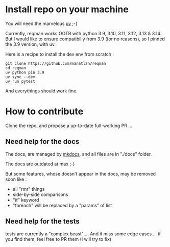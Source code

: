 # Install repo on your machine

You will need the marvelous [uv](https://docs.astral.sh/uv/) ;-)

Currently, reqman works OOTB with python 3.9, 3.10, 3.11, 3.12, 3.13 & 3.14. But I would like to ensure compatibiliy from 3.9 (for no reasons), so I pinned the 3.9 version, with uv.

Here is a recipe to install the dev env from scratch :

    git clone https://github.com/manatlan/reqman
    cd reqman
    uv python pin 3.9
    uv sync --dev
    uv run pytest

And everythings should work fine.

# How to contribute 

Clone the repo, and propose a up-to-date full-working PR ...

## Need help for the docs

The docs, are managed by [mkdocs](https://www.mkdocs.org/), and all files are in "./docs" folder.

The docs are outdated at max ;-)

But some features, whose doesn't appear in the docs, may be removed soon like :
- all "rmr" things
- side-by-side comparisons
- "if" keyword
- "foreach" will be replaced by a "params" of list

## Need help for the tests

tests are currently a "complex beast" ...
And it miss some edge cases ... if you find them, feel free to PR them (I will try to fix)

